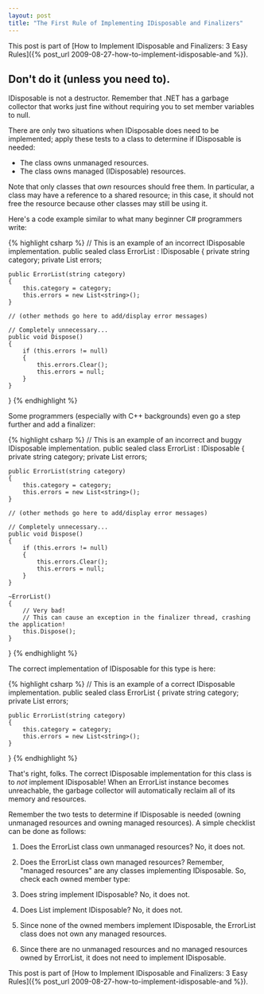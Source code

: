 ```yaml
---
layout: post
title: "The First Rule of Implementing IDisposable and Finalizers"
---
```

This post is part of [How to Implement IDisposable and Finalizers: 3 Easy Rules]({% post_url 2009-08-27-how-to-implement-idisposable-and %}).

## Don't do it (unless you need to).

IDisposable is not a destructor. Remember that .NET has a garbage collector that works just fine without requiring you to set member variables to null.

There are only two situations when IDisposable does need to be implemented; apply these tests to a class to determine if IDisposable is needed:

- The class owns unmanaged resources.
- The class owns managed (IDisposable) resources.

Note that only classes that _own_ resources should free them. In particular, a class may have a reference to a shared resource; in this case, it should not free the resource because other classes may still be using it.

Here's a code example similar to what many beginner C# programmers write:

{% highlight csharp %}
// This is an example of an incorrect IDisposable implementation.
public sealed class ErrorList : IDisposable
{
    private string category;
    private List<string> errors;

    public ErrorList(string category)
    {
        this.category = category;
        this.errors = new List<string>();
    }

    // (other methods go here to add/display error messages)

    // Completely unnecessary...
    public void Dispose()
    {
        if (this.errors != null)
        {
            this.errors.Clear();
            this.errors = null;
        }
    }
}
{% endhighlight %}

Some programmers (especially with C++ backgrounds) even go a step further and add a finalizer:

{% highlight csharp %}
// This is an example of an incorrect and buggy IDisposable implementation.
public sealed class ErrorList : IDisposable
{
    private string category;
    private List<string> errors;

    public ErrorList(string category)
    {
        this.category = category;
        this.errors = new List<string>();
    }

    // (other methods go here to add/display error messages)

    // Completely unnecessary...
    public void Dispose()
    {
        if (this.errors != null)
        {
            this.errors.Clear();
            this.errors = null;
        }
    }

    ~ErrorList()
    {
        // Very bad!
        // This can cause an exception in the finalizer thread, crashing the application!
        this.Dispose();
    }
}
{% endhighlight %}

The correct implementation of IDisposable for this type is here:

{% highlight csharp %}
// This is an example of a correct IDisposable implementation.
public sealed class ErrorList
{
    private string category;
    private List<string> errors;

    public ErrorList(string category)
    {
        this.category = category;
        this.errors = new List<string>();
    }
}
{% endhighlight %}

That's right, folks. The correct IDisposable implementation for this class is to _not_ implement IDisposable! When an ErrorList instance becomes unreachable, the garbage collector will automatically reclaim all of its memory and resources.

Remember the two tests to determine if IDisposable is needed (owning unmanaged resources and owning managed resources). A simple checklist can be done as follows:

 1. Does the ErrorList class own unmanaged resources? No, it does not.
 1. Does the ErrorList class own managed resources? Remember, "managed resources" are any classes implementing IDisposable. So, check each owned member type:

  1. Does string implement IDisposable? No, it does not.
  1. Does List<string> implement IDisposable? No, it does not.
  1. Since none of the owned members implement IDisposable, the ErrorList class does not own any managed resources.

  1. Since there are no unmanaged resources and no managed resources owned by ErrorList, it does not need to implement IDisposable.

This post is part of [How to Implement IDisposable and Finalizers: 3 Easy Rules]({% post_url 2009-08-27-how-to-implement-idisposable-and %}).

